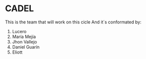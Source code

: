 # CADEL
This is the team that will work on this cicle
And it´s conformated by:
1. Lucero
2. María Mejía
3. Jhon Vallejo
4. Daniel Guarín
5. Eliott

